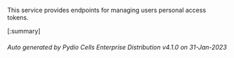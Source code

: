 






This service provides endpoints for managing users personal access tokens.

[:summary]

###### Auto generated by Pydio Cells Enterprise Distribution v4.1.0 on 31-Jan-2023
